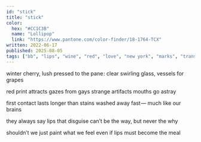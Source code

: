 ```yaml
---
id: "stick"
title: "stick"
color:
  hex: "#CC1C3B"
  name: "Lollipop"
  link: "https://www.pantone.com/color-finder/18-1764-TCX"
written: 2022-06-17
published: 2025-08-05
tags: ["bb", "lips", "wine", "red", "love", "new york", "marks", "trans", "new york"]
---
```

winter cherry, lush
pressed to the pane :
clear swirling glass,
vessels for grapes

red print attracts
gazes from gays
strange artifacts
mouths go astray

first contact lasts
longer than stains
washed away fast —
much like our brains

they always say
lips that disguise
can’t be the way,
but never the why

shouldn’t we just
paint what we feel
even if lips must
become the meal